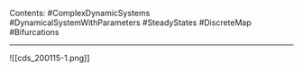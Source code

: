 Contents:
#ComplexDynamicSystems  
#DynamicalSystemWithParameters 
#SteadyStates 
#DiscreteMap 
#Bifurcations 

---

![[cds_200115-1.png]]